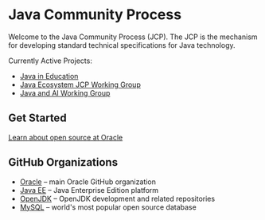 # Java Community Process

Welcome to the Java Community Process (JCP).  The JCP is the mechanism for developing standard technical specifications for Java technology.

Currently Active Projects:

* [Java in Education](https://github.com/jcp-org/Java-in-Education) 
* [Java Ecosystem JCP Working Group](https://github.com/jcp-org/Java-Ecosystem-JCP-Working-Group/wiki/Java-Ecosystem-Wiki)
* [Java and AI Working Group]([https://github.com/jcp-org/Java-and-AI-Working-Group/wiki)

## Get Started

[Learn about open source at Oracle](https://developer.oracle.com/open-source/)

## GitHub Organizations

* [Oracle](https://github.com/oracle) – main Oracle GitHub organization
* [Java EE](https://github.com/javaee) – Java Enterprise Edition platform
* [OpenJDK](https://github.com/openjdk/) – OpenJDK development and related repositories 
* [MySQL](https://github.com/mysql) – world's most popular open source database
